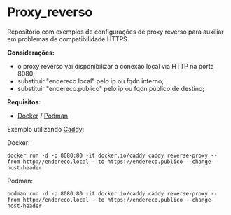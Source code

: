 # Proxy_reverso

Repositório com exemplos de configurações de proxy reverso para auxiliar em problemas de compatibilidade HTTPS.

**Considerações:**

- o proxy reverso vai disponibilizar a conexão local via HTTP na porta 8080;
- substituir "endereco.local" pelo ip ou fqdn interno;
- substituir "endereco.publico" pelo ip ou fqdn público de destino;



**Requisitos:**

- [Docker](https://docker.com/) / [Podman](https://podman.io/)


Exemplo utilizando [Caddy](https://caddyserver.com/):

Docker:
```
docker run -d -p 8080:80 -it docker.io/caddy caddy reverse-proxy --from http://endereco.local --to https://endereco.publico --change-host-header
```

Podman: 
```
podman run -d -p 8080:80 -it docker.io/caddy caddy reverse-proxy --from http://endereco.local --to https://endereco.publico --change-host-header
```
